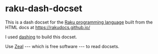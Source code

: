 # raku-dash-docset

This is a dash docset for the [Raku programming language](https://raku.org/) built from the HTML docs at https://rakudocs.github.io/

I used [dashing](https://github.com/technosophos/dashing) to build this docset.

Use [Zeal](https://zealdocs.org/) --- which is free software --- to read docsets.

